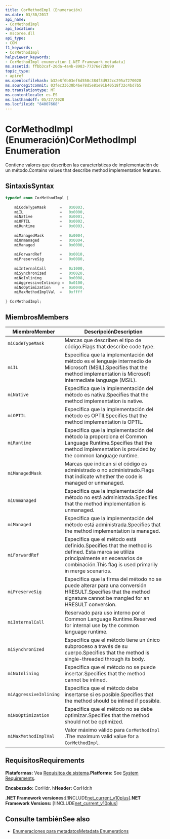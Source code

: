 ```yaml
---
title: CorMethodImpl (Enumeración)
ms.date: 03/30/2017
api_name:
- CorMethodImpl
api_location:
- mscoree.dll
api_type:
- COM
f1_keywords:
- CorMethodImpl
helpviewer_keywords:
- CorMethodImpl enumeration [.NET Framework metadata]
ms.assetid: ffbb3caf-20da-4a4b-8983-77376e72b990
topic_type:
- apiref
ms.openlocfilehash: b32e8f0b03ef6d550c384f3d932cc295a7270028
ms.sourcegitcommit: 03fec33630b46e78d5e81e91b40518f32c4bd7b5
ms.translationtype: MT
ms.contentlocale: es-ES
ms.lasthandoff: 05/27/2020
ms.locfileid: "84007668"
---
```

# <a name="cormethodimpl-enumeration"></a><span data-ttu-id="5f486-102">CorMethodImpl (Enumeración)</span><span class="sxs-lookup"><span data-stu-id="5f486-102">CorMethodImpl Enumeration</span></span>
<span data-ttu-id="5f486-103">Contiene valores que describen las características de implementación de un método.</span><span class="sxs-lookup"><span data-stu-id="5f486-103">Contains values that describe method implementation features.</span></span>  
  
## <a name="syntax"></a><span data-ttu-id="5f486-104">Sintaxis</span><span class="sxs-lookup"><span data-stu-id="5f486-104">Syntax</span></span>  
  
```cpp  
typedef enum CorMethodImpl {  
  
    miCodeTypeMask      =   0x0003,  
    miIL                =   0x0000,  
    miNative            =   0x0001,  
    miOPTIL             =   0x0002,  
    miRuntime           =   0x0003,  
  
    miManagedMask       =   0x0004,  
    miUnmanaged         =   0x0004,  
    miManaged           =   0x0000,  
  
    miForwardRef        =   0x0010,  
    miPreserveSig       =   0x0080,  
  
    miInternalCall      =   0x1000,  
    miSynchronized      =   0x0020,  
    miNoInlining        =   0x0008,  
    miAggressiveInlining =  0x0100,  
    miNoOptimization     =  0x0040,  
    miMaxMethodImplVal  =   0xffff  
  
} CorMethodImpl;  
```  
  
## <a name="members"></a><span data-ttu-id="5f486-105">Miembros</span><span class="sxs-lookup"><span data-stu-id="5f486-105">Members</span></span>  
  
|<span data-ttu-id="5f486-106">Miembro</span><span class="sxs-lookup"><span data-stu-id="5f486-106">Member</span></span>|<span data-ttu-id="5f486-107">Descripción</span><span class="sxs-lookup"><span data-stu-id="5f486-107">Description</span></span>|  
|------------|-----------------|  
|`miCodeTypeMask`|<span data-ttu-id="5f486-108">Marcas que describen el tipo de código.</span><span class="sxs-lookup"><span data-stu-id="5f486-108">Flags that describe code type.</span></span>|  
|`miIL`|<span data-ttu-id="5f486-109">Especifica que la implementación del método es el lenguaje intermedio de Microsoft (MSIL).</span><span class="sxs-lookup"><span data-stu-id="5f486-109">Specifies that the method implementation is Microsoft intermediate language (MSIL).</span></span>|  
|`miNative`|<span data-ttu-id="5f486-110">Especifica que la implementación del método es nativa.</span><span class="sxs-lookup"><span data-stu-id="5f486-110">Specifies that the method implementation is native.</span></span>|  
|`miOPTIL`|<span data-ttu-id="5f486-111">Especifica que la implementación del método es OPTIl.</span><span class="sxs-lookup"><span data-stu-id="5f486-111">Specifies that the method implementation is OPTIL.</span></span>|  
|`miRuntime`|<span data-ttu-id="5f486-112">Especifica que la implementación del método la proporciona el Common Language Runtime.</span><span class="sxs-lookup"><span data-stu-id="5f486-112">Specifies that the method implementation is provided by the common language runtime.</span></span>|  
|`miManagedMask`|<span data-ttu-id="5f486-113">Marcas que indican si el código es administrado o no administrado.</span><span class="sxs-lookup"><span data-stu-id="5f486-113">Flags that indicate whether the code is managed or unmanaged.</span></span>|  
|`miUnmanaged`|<span data-ttu-id="5f486-114">Especifica que la implementación del método no está administrada.</span><span class="sxs-lookup"><span data-stu-id="5f486-114">Specifies that the method implementation is unmanaged.</span></span>|  
|`miManaged`|<span data-ttu-id="5f486-115">Especifica que la implementación del método está administrada.</span><span class="sxs-lookup"><span data-stu-id="5f486-115">Specifies that the method implementation is managed.</span></span>|  
|`miForwardRef`|<span data-ttu-id="5f486-116">Especifica que el método está definido.</span><span class="sxs-lookup"><span data-stu-id="5f486-116">Specifies that the method is defined.</span></span> <span data-ttu-id="5f486-117">Esta marca se utiliza principalmente en escenarios de combinación.</span><span class="sxs-lookup"><span data-stu-id="5f486-117">This flag is used primarily in merge scenarios.</span></span>|  
|`miPreserveSig`|<span data-ttu-id="5f486-118">Especifica que la firma del método no se puede alterar para una conversión HRESULT.</span><span class="sxs-lookup"><span data-stu-id="5f486-118">Specifies that the method signature cannot be mangled for an HRESULT conversion.</span></span>|  
|`miInternalCall`|<span data-ttu-id="5f486-119">Reservado para uso interno por el Common Language Runtime.</span><span class="sxs-lookup"><span data-stu-id="5f486-119">Reserved for internal use by the common language runtime.</span></span>|  
|`miSynchronized`|<span data-ttu-id="5f486-120">Especifica que el método tiene un único subproceso a través de su cuerpo.</span><span class="sxs-lookup"><span data-stu-id="5f486-120">Specifies that the method is single-threaded through its body.</span></span>|  
|`miNoInlining`|<span data-ttu-id="5f486-121">Especifica que el método no se puede insertar.</span><span class="sxs-lookup"><span data-stu-id="5f486-121">Specifies that the method cannot be inlined.</span></span>|  
|`miAggressiveInlining`|<span data-ttu-id="5f486-122">Especifica que el método debe insertarse si es posible.</span><span class="sxs-lookup"><span data-stu-id="5f486-122">Specifies that the method should be inlined if possible.</span></span>|  
|`miNoOptimization`|<span data-ttu-id="5f486-123">Especifica que el método no se debe optimizar.</span><span class="sxs-lookup"><span data-stu-id="5f486-123">Specifies that the method should not be optimized.</span></span>|  
|`miMaxMethodImplVal`|<span data-ttu-id="5f486-124">Valor máximo válido para `CorMethodImpl` .</span><span class="sxs-lookup"><span data-stu-id="5f486-124">The maximum valid value for a `CorMethodImpl`.</span></span>|  
  
## <a name="requirements"></a><span data-ttu-id="5f486-125">Requisitos</span><span class="sxs-lookup"><span data-stu-id="5f486-125">Requirements</span></span>  
 <span data-ttu-id="5f486-126">**Plataformas:** Vea [Requisitos de sistema](../../get-started/system-requirements.md).</span><span class="sxs-lookup"><span data-stu-id="5f486-126">**Platforms:** See [System Requirements](../../get-started/system-requirements.md).</span></span>  
  
 <span data-ttu-id="5f486-127">**Encabezado:** CorHdr. h</span><span class="sxs-lookup"><span data-stu-id="5f486-127">**Header:** CorHdr.h</span></span>  
  
 <span data-ttu-id="5f486-128">**.NET Framework versiones:**[!INCLUDE[net_current_v10plus](../../../../includes/net-current-v10plus-md.md)]</span><span class="sxs-lookup"><span data-stu-id="5f486-128">**.NET Framework Versions:** [!INCLUDE[net_current_v10plus](../../../../includes/net-current-v10plus-md.md)]</span></span>  
  
## <a name="see-also"></a><span data-ttu-id="5f486-129">Consulte también</span><span class="sxs-lookup"><span data-stu-id="5f486-129">See also</span></span>

- [<span data-ttu-id="5f486-130">Enumeraciones para metadatos</span><span class="sxs-lookup"><span data-stu-id="5f486-130">Metadata Enumerations</span></span>](metadata-enumerations.md)
